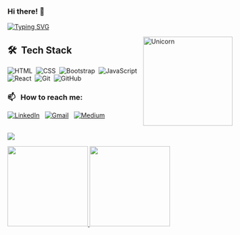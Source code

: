 ### Hi there! 👋

[![Typing SVG](https://readme-typing-svg.herokuapp.com?font=Balsamiq+Sans&color=%23A439D4&duration=4000&height=70&lines=Hey!+I'm+Nur.;I'm+a+Frontend+Developer)](https://git.io/typing-svg)


<img align="right" width=200px alt="Unicorn" src="https://media.giphy.com/media/3ohs4BSacFKI7A717y/giphy.gif" />

## 🛠 &nbsp;Tech Stack

![HTML](https://img.shields.io/badge/-HTML-05122A?style=flat&logo=HTML5)&nbsp;
![CSS](https://img.shields.io/badge/-CSS-05122A?style=flat&logo=CSS3&logoColor=1572B6)&nbsp;
![Bootstrap](https://img.shields.io/badge/-Bootstrap-05122A?style=flat&logo=bootstrap&logoColor=563D7C)&nbsp;
![JavaScript](https://img.shields.io/badge/-JavaScript-05122A?style=flat&logo=javascript)&nbsp;
![React](https://img.shields.io/badge/-React-05122A?style=flat&logo=react)&nbsp;
![Git](https://img.shields.io/badge/-Git-05122A?style=flat&logo=git)&nbsp;
![GitHub](https://img.shields.io/badge/-GitHub-05122A?style=flat&logo=github)&nbsp;


### 📫 &nbsp; How to reach me:


<a href="https://www.linkedin.com/in/nurgnc"><img alt="LinkedIn" src="https://img.shields.io/badge/Linkedin%20-%230077B5.svg?&style=flat&logo=linkedin&logoColor=white"/></a> &nbsp;
<a href="mailto:gencbedriyenur@gmail.com"><img alt="Gmail" src="https://img.shields.io/badge/Gmail-D14836?style=flat&logo=gmail&logoColor=white" /></a> &nbsp; 
<a href="https://medium.com/@nurgn"><img alt="Medium" src="https://img.shields.io/badge/Medium-000?style=flat&logo=medium&logoColor=white" /></a> &nbsp; 
<br /><br />
<p>
  <a href="https://www.codewars.com/users/nurgenc" target="_blank">
    <img src="https://www.codewars.com/users/nurgenc/badges/large" />
  </a>
</p>

<p>
<a href="https://github.com/nurgnc">
  <img height="180em" src="https://github-readme-stats-eight-theta.vercel.app/api?username=nurgnc&show_icons=true&theme=algolia&include_all_commits=true&count_private=true"/>
  <img height="180em" src="https://github-readme-stats-eight-theta.vercel.app/api/top-langs/?username=nurgnc&layout=compact&langs_count=8&theme=algolia"/>
</a>
</p>



